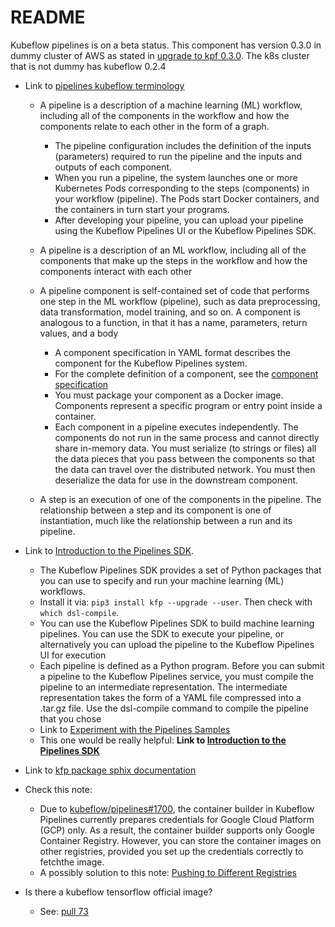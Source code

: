 # README

Kubeflow pipelines is on a beta status. This component has version 0.3.0 in dummy cluster of AWS as stated in [upgrade to kpf 0.3.0](https://github.com/e2fyi/kubeflow-aws/commit/18ae2b7c59e255bbe9a2e3ca6354ad85237a058f). The k8s cluster that is not dummy has kubeflow 0.2.4

- Link to [pipelines kubeflow terminology](https://www.kubeflow.org/docs/pipelines/overview/concepts/)

	* A pipeline is a description of a machine learning (ML) workflow, including all of the components in the workflow and how the components relate to each other in the form of a graph.

		* The pipeline configuration includes the definition of the inputs (parameters) required to run the pipeline and the inputs and outputs of each component.
		* When you run a pipeline, the system launches one or more Kubernetes Pods corresponding to the steps (components) in your workflow (pipeline). The Pods start Docker containers, and the containers in turn start your programs.
		* After developing your pipeline, you can upload your pipeline using the Kubeflow Pipelines UI or the Kubeflow Pipelines SDK.

	* A pipeline is a description of an ML workflow, including all of the components that make up the steps in the workflow and how the components interact with each other
	
	* A pipeline component is self-contained set of code that performs one step in the ML workflow (pipeline), such as data preprocessing, data transformation, model training, and so on. A component is analogous to a function, in that it has a name, parameters, return values, and a body

		* A component specification in YAML format describes the component for the Kubeflow Pipelines system.
		* For the complete definition of a component, see the [component specification](https://www.kubeflow.org/docs/pipelines/reference/component-spec/)
		* You must package your component as a Docker image. Components represent a specific program or entry point inside a container.
		* Each component in a pipeline executes independently. The components do not run in the same process and cannot directly share in-memory data. You must serialize (to strings or files) all the data pieces that you pass between the components so that the data can travel over the distributed network. You must then deserialize the data for use in the downstream component.

	* A step is an execution of one of the components in the pipeline. The relationship between a step and its component is one of instantiation, much like the relationship between a run and its pipeline.

- Link to [Introduction to the Pipelines SDK](https://www.kubeflow.org/docs/pipelines/sdk/sdk-overview/).

	* The Kubeflow Pipelines SDK provides a set of Python packages that you can use to specify and run your machine learning (ML) workflows.
	* Install it via: `pip3 install kfp --upgrade --user`. Then check with `which dsl-compile`.
	* You can use the Kubeflow Pipelines SDK to build machine learning pipelines. You can use the SDK to execute your pipeline, or alternatively you can upload the pipeline to the Kubeflow Pipelines UI for execution
	* Each pipeline is defined as a Python program. Before you can submit a pipeline to the Kubeflow Pipelines service, you must compile the pipeline to an intermediate representation. The intermediate representation takes the form of a YAML file compressed into a .tar.gz file. Use the dsl-compile command to compile the pipeline that you chose
	* Link to [Experiment with the Pipelines Samples](https://www.kubeflow.org/docs/pipelines/tutorials/build-pipeline/)
	* This one would be really helpful: **Link to [Introduction to the Pipelines SDK](https://www.kubeflow.org/docs/pipelines/sdk/sdk-overview/)**

- Link to [kfp package sphix documentation](https://kubeflow-pipelines.readthedocs.io/en/latest/)

- Check this note:

	* Due to [kubeflow/pipelines#1700](https://github.com/kubeflow/pipelines/issues/1700), the container builder in Kubeflow Pipelines currently prepares credentials for Google Cloud Platform (GCP) only. As a result, the container builder supports only Google Container Registry. However, you can store the container images on other registries, provided you set up the credentials correctly to fetchthe image.
	* A possibly solution to this note: [Pushing to Different Registries](https://github.com/GoogleContainerTools/kaniko#pushing-to-different-registries)
    

* Is there a kubeflow tensorflow official image?

    * See: [pull 73](https://github.com/tensorflow/tfx/pull/73/files)
